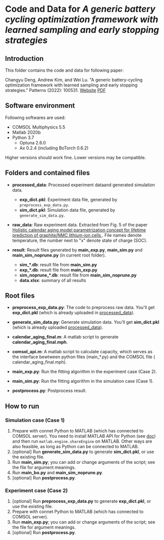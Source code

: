 # Code and Data for _A generic battery cycling optimization framework with learned sampling and early stopping strategies_

## Introduction

This folder contains the code and data for following paper:

Changyu Deng, Andrew Kim, and Wei Lu. "A generic battery-cycling optimization framework with learned sampling and early stopping strategies." Patterns (2022): 100531. [Website](https://www.sciencedirect.com/science/article/pii/S2666389922001283) [PDF](https://www.sciencedirect.com/sdfe/reader/pii/S2666389922001283/pdf)

## Software environment

Following softwares are used:

* COMSOL Multiphysics 5.5
* Matlab 2020b
* Python 3.7
    * Optuna 2.6.0
    * Ax 0.2.4 (including BoTorch 0.6.2)

Higher versions should work fine. Lower versions may be compatible.

## Folders and contained files
* **processed_data**: Processed experiment dataand generated simulation data. 
    * **exp_dict.pkl**: Experiment data file, generated by `preprocess_exp_data.py`.
    * **sim_dict.pkl**: Simulation data file, generated by `generate_sim_data.py`.
* **raw_data**: Raw experiment data. Extracted from Fig. 5 of the paper [Holistic calendar aging model parametrization concept for lifetime prediction of graphite/NMC lithium-ion cells
](https://www.sciencedirect.com/science/article/pii/S2352152X19312009). File names denote temperature, the number next to "x" denote state of charge (SOC).

* **result**: Result files generated by **main_exp.py**, **main_sim.py** and **main_sim_noprune.py** (in current root folder).

  * <strong>sim_*.db</strong>: result file from **main_sim.py**
  * <strong>exp_*.db</strong>: result file from **main_exp.py**
  * <strong>sim_noprune_*.db</strong>: result file from **main_sim_noprune.py**
  * <strong>data.xlsx</strong>: summary of all results
## Root files

* **preprocess_exp_data.py**: The code to preprocess raw data. You'll get **exp_dict.pkl** (which is already uploaded in [processed_data](./processed_data)).

* **generate_sim_data.py**: Generate simulation data. You'll get **sim_dict.pkl** (which is already uploaded [processed_data](./processed_data)).



* **calendar_aging_final.m**: A matlab script to generate **calendar_aging_final.mph**.

* **comsol_api.m**: A matlab script to calculate capacity, which serves as the interface bewtween python files (main_*.py) and the COMSOL file (
  calendar_aging_final.mph).

* **main_exp.py**: Run the fitting algorithm in the experiment case (Case 2).

* **main_sim.py**: Run the fitting algorithm in the simulation case (Case 1).

* **postprocess.py**: Postprocess result.

## How to run

### Simulation case (Case 1)

1. Prepare with connet Python to MATLAB (which has connected to COMSOL server). You need to install MATLAB API for Python (see [doc](https://www.mathworks.com/help/matlab/matlab_external/install-the-matlab-engine-for-python.html)) and then
   run `matlab.engine.shareEngine` on MATLAB. Other ways are also feasible, as long as Python can be connected to MATLAB.
2. [optional] Run **generate_sim_data.py** to generate **sim_dict.pkl**, or use the existing file.
3. Run **main_sim.py**; you can add or change arguments of the script; see the file for argument meanings.
3. Run **main_bo.py** and **main_sim_noprune.py**.
4. [optional] Run **postprocess.py**. 

### Experiment case (Case 2)

1. [optional] Run **preprocess_exp_data.py** to generate **exp_dict.pkl**, or use the existing file.
2. Prepare with connet Python to MATLAB (which has connected to COMSOL server). 
3. Run **main_exp.py**; you can add or change arguments of the script; see the file for argument meanings.
4. [optional] Run **postprocess.py**.